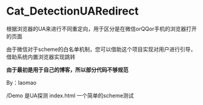 # **Cat_DetectionUARedirect**

根据浏览器的UA来进行不同重定向，用于区分是在微信orQQor手机的浏览器打开的页面

由于微信对于scheme的白名单机制，您可以借助这个项目实现对用户进行引导，借助系统内置浏览器实现跳转

**由于最初是用于自己的博客，所以部分代码不够规范**

By：laomao

/Demo 是UA探测
index.html 一个简单的scheme测试

